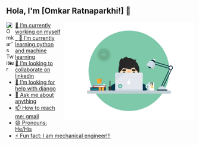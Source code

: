 ## Hola, I'm [Omkar Ratnaparkhi!] 👋


<img src="https://github.com/OmkarRatnaparkhi/OmkarRatnaparkhi/blob/main/Gif1.gif" width="350" align='right'>
<a href="https://twitter.com/omratnaparkhi">
  <img align="left" alt="Omkar's Twitter" width="22px" src="https://cdn.jsdelivr.net/npm/simple-icons@v3/icons/twitter.svg" />

- 🔭 I’m currently working on myself
_ 🌱 I’m currently learning python and machine learning
- 👯 I’m looking to collaborate on linkedin
- 🤔 I’m looking for help with django
- 💬 Ask me about anything
- 📫 How to reach me: gmail
- 😄 Pronouns: He/His
- ⚡ Fun fact: I am mechanical engineer!!!


